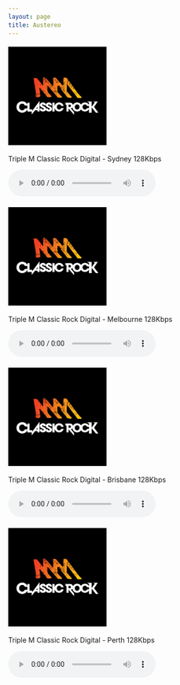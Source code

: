 ```yaml
---
layout: page
title: Austereo
---
```


<script src="https://cdn.jsdelivr.net/npm/hls.js@latest"></script> <!-- Include the HLS.js library -->

<p align="left"><a href="https://wz2liw.scahw.com.au/live/2classicrock_128.stream/playlist.m3u8">
<img style="vertical-align:middle;margin:5px 0px 5px 0px" width="200" src="/assets/img/stations/triplemclassicrock.png">
</a></p>

Triple M Classic Rock Digital - Sydney 128Kbps

<audio id="2classicrock" controls></audio>


<p align="left"><a href="https://wz2liw.scahw.com.au/live/3classicrock_128.stream/playlist.m3u8">
<img style="vertical-align:middle;margin:5px 0px 5px 0px" width="200" src="/assets/img/stations/triplemclassicrock.png">
</a></p>

Triple M Classic Rock Digital - Melbourne 128Kbps

<audio id="3classicrock" controls></audio>

<p align="left"><a href="https://wz2liw.scahw.com.au/live/4classicrock_128.stream/playlist.m3u8">
<img style="vertical-align:middle;margin:5px 0px 5px 0px" width="200" src="/assets/img/stations/triplemclassicrock.png">
</a></p>

Triple M Classic Rock Digital - Brisbane 128Kbps

<audio id="4classicrock" controls></audio>

<p align="left"><a href="https://wz2liw.scahw.com.au/live/6classicrock_128.stream/playlist.m3u8">
<img style="vertical-align:middle;margin:5px 0px 5px 0px" width="200" src="/assets/img/stations/triplemclassicrock.png">
</a></p>

Triple M Classic Rock Digital - Perth 128Kbps

<audio id="6classicrock" controls></audio>


<!------------------------------------------->
<!--SCRIPTS-->
<!------------------------------------------->

<script>
  var audio1 = document.getElementById('2classicrock');
  var audioSrc1 = 'https://wz2liw.scahw.com.au/live/2classicrock_128.stream/playlist.m3u8';
  var hls1 = new Hls();
  // Initialize more audio variables as needed

  if (audio1.canPlayType('application/vnd.apple.mpegurl') || (typeof window.Hls === 'undefined')) {
    audio1.src = audioSrc1;

  } else {

      hls1.attachMedia(audio1);

    // When the play button is clicked, check if the source is loaded and start playback
    audio1.addEventListener('play', function() {
      if (hls1.media && hls1.media.readyState === 4) { // Check if the source is loaded (readyState 4 means loaded)
        hls1.startLoad(); // Resume loading in case it was stopped
      } else {
        hls1.loadSource(audioSrc1); // Provide the path to your .m3u8 file
        hls1.attachMedia(audio1);
      }
    });
  }
</script>

<script>
  var audio2 = document.getElementById('3classicrock');
  var audioSrc2 = 'https://wz2liw.scahw.com.au/live/2classicrock_128.stream/playlist.m3u8';

  if (audio2.canPlayType('application/vnd.apple.mpegurl') || (typeof window.Hls === 'undefined')) {
    audio2.src = audioSrc2;

  } else {
    var hls2 = new Hls();
    // Initialize more Hls instances as needed

    hls2.loadSource(audioSrc2); // Provide the path to the first .m3u8 file
    hls2.stopLoad();
    hls2.attachMedia(audio2);
  }
</script>

<script>
  var audio3 = document.getElementById('4classicrock');
  var audioSrc3 = 'https://wz2liw.scahw.com.au/live/4classicrock_128.stream/playlist.m3u8';

  if (audio3.canPlayType('application/vnd.apple.mpegurl') || (typeof window.Hls === 'undefined')) {
    audio3.src = audioSrc3;

  } else {
    var hls3 = new Hls();
    // Initialize more Hls instances as needed

    hls3.loadSource(audioSrc3); // Provide the path to the first .m3u8 file
    hls3.stopLoad();
    hls3.attachMedia(audio3);
  }
</script>

<script>
  var audio4 = document.getElementById('6classicrock');
  var audioSrc4 = 'https://wz2liw.scahw.com.au/live/6classicrock_128.stream/playlist.m3u8';

  if (audio4.canPlayType('application/vnd.apple.mpegurl') || (typeof window.Hls === 'undefined')) {
    audio4.src = audioSrc4; 

  } else {
    var hls4 = new Hls();
    // Initialize more Hls instances as needed

    hls4.loadSource(audioSrc4); // Provide the path to the first .m3u8 file
    hls4.stopLoad();
    hls4.attachMedia(audio4);
  }
</script>



